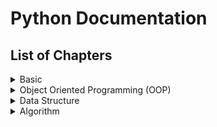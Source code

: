 # Python Documentation
## List of Chapters
<details>
<summary>Basic</summary>
1. Data types, Values, Variables and Operators
  
2. Branching
  
3. Iteration
  
4. String Functions
  
5.Data Structure I (String, List, Tuple)
  
6.Data Structure II (Dictionary)
 
7.Function
  
8. Scope
  
9. File IO
  
 
</details>
<details>
<summary>Object Oriented Programming (OOP)</summary>
</details>
<details>
<summary>Data Structure</summary>
</details>
<details>
<summary>Algorithm</summary>
</details>
